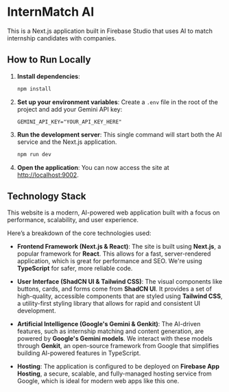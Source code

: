 # InternMatch AI

This is a Next.js application built in Firebase Studio that uses AI to match internship candidates with companies.

## How to Run Locally

1.  **Install dependencies**:
    ```bash
    npm install
    ```
2.  **Set up your environment variables**: Create a `.env` file in the root of the project and add your Gemini API key:
    ```
    GEMINI_API_KEY="YOUR_API_KEY_HERE"
    ```
3.  **Run the development server**: This single command will start both the AI service and the Next.js application.
    ```bash
    npm run dev
    ```

4.  **Open the application**: You can now access the site at [http://localhost:9002](http://localhost:9002).


## Technology Stack

This website is a modern, AI-powered web application built with a focus on performance, scalability, and user experience.

Here’s a breakdown of the core technologies used:

*   **Frontend Framework (Next.js & React)**: The site is built using **Next.js**, a popular framework for **React**. This allows for a fast, server-rendered application, which is great for performance and SEO. We're using **TypeScript** for safer, more reliable code.

*   **User Interface (ShadCN UI & Tailwind CSS)**: The visual components like buttons, cards, and forms come from **ShadCN UI**. It provides a set of high-quality, accessible components that are styled using **Tailwind CSS**, a utility-first styling library that allows for rapid and consistent UI development.

*   **Artificial Intelligence (Google's Gemini & Genkit)**: The AI-driven features, such as internship matching and content generation, are powered by **Google's Gemini models**. We interact with these models through **Genkit**, an open-source framework from Google that simplifies building AI-powered features in TypeScript.

*   **Hosting**: The application is configured to be deployed on **Firebase App Hosting**, a secure, scalable, and fully-managed hosting service from Google, which is ideal for modern web apps like this one.